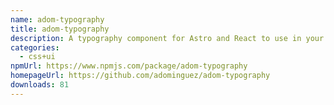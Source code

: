 ```yaml
---
name: adom-typography
title: adom-typography
description: A typography component for Astro and React to use in your projects.
categories:
  - css+ui
npmUrl: https://www.npmjs.com/package/adom-typography
homepageUrl: https://github.com/adominguez/adom-typography
downloads: 81
---
```

